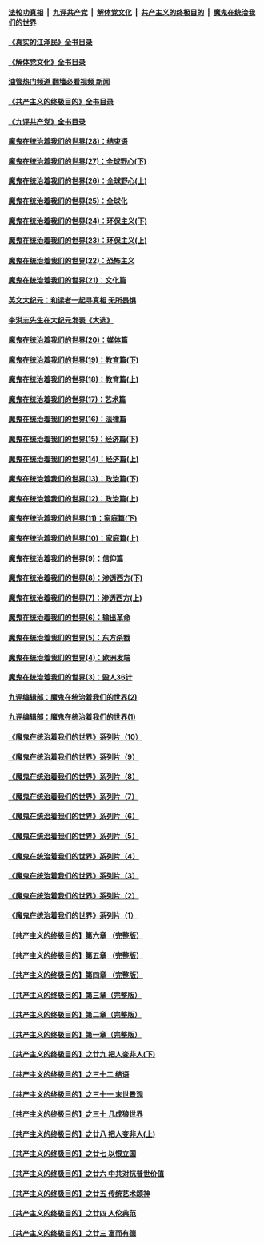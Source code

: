 ####  [法轮功真相](../../../../basic/blob/master/README.md?t=08060701) &nbsp;|&nbsp; [九评共产党](../../../../9ping.md/blob/master/README.md?t=08060701) &nbsp;|&nbsp; [解体党文化](../../../../jtdwh.md/blob/master/README.md?t=08060701)  &nbsp;|&nbsp; [共产主义的终极目的](../../../../gczydzjmd.md/blob/master/README.md?t=08060701) &nbsp;|&nbsp; [魔鬼在统治我们的世界](../../../../mgztzwmdsj.md/blob/master/README.md?t=08060701) 

#### [《真实的江泽民》全书目录](../pages/nsc422/n13721399.md?t=08060701) 

#### [《解体党文化》全书目录](../pages/nsc422/n13721157.md?t=08060701) 

#### [油管热门频道 翻墙必看视频 新闻](http://45.76.130.85:81/youtube.html?08060701)

#### [《共产主义的终极目的》全书目录](../pages/nsc422/n13721048.md?t=08060701) 

#### [《九评共产党》全书目录](../pages/nsc422/n13708085.md?t=08060701) 

#### [魔鬼在统治着我们的世界(28)：结束语](../pages/nsc422/n10936246.md?t=08060701) 

#### [魔鬼在统治着我们的世界(27)：全球野心(下)](../pages/nsc422/n10928319.md?t=08060701) 

#### [魔鬼在统治着我们的世界(26)：全球野心(上)](../pages/nsc422/n10900318.md?t=08060701) 

#### [魔鬼在统治着我们的世界(25)：全球化](../pages/nsc422/n10788205.md?t=08060701) 

#### [魔鬼在统治着我们的世界(24)：环保主义(下)](../pages/nsc422/n10695307.md?t=08060701) 

#### [魔鬼在统治着我们的世界(23)：环保主义(上)](../pages/nsc422/n10688613.md?t=08060701) 

#### [魔鬼在统治着我们的世界(22)：恐怖主义](../pages/nsc422/n10614727.md?t=08060701) 

#### [魔鬼在统治着我们的世界(21)：文化篇](../pages/nsc422/n10597706.md?t=08060701) 

#### [英文大纪元：和读者一起寻真相 无所畏惧](../pages/nsc422/n12542027.md?t=08060701) 

#### [李洪志先生在大纪元发表《大选》](../pages/nsc422/n12534746.md?t=08060701) 

#### [魔鬼在统治着我们的世界(20)：媒体篇](../pages/nsc422/n10586579.md?t=08060701) 

#### [魔鬼在统治着我们的世界(19)：教育篇(下)](../pages/nsc422/n10564808.md?t=08060701) 

#### [魔鬼在统治着我们的世界(18)：教育篇(上)](../pages/nsc422/n10526970.md?t=08060701) 

#### [魔鬼在统治着我们的世界(17)：艺术篇](../pages/nsc422/n10499093.md?t=08060701) 

#### [魔鬼在统治着我们的世界(16)：法律篇](../pages/nsc422/n10485969.md?t=08060701) 

#### [魔鬼在统治着我们的世界(15)：经济篇(下)](../pages/nsc422/n10469975.md?t=08060701) 

#### [魔鬼在统治着我们的世界(14)：经济篇(上)](../pages/nsc422/n10457370.md?t=08060701) 

#### [魔鬼在统治着我们的世界(13)：政治篇(下)](../pages/nsc422/n10448270.md?t=08060701) 

#### [魔鬼在统治着我们的世界(12)：政治篇(上)](../pages/nsc422/n10444576.md?t=08060701) 

#### [魔鬼在统治着我们的世界(11)：家庭篇(下)](../pages/nsc422/n10440961.md?t=08060701) 

#### [魔鬼在统治着我们的世界(10)：家庭篇(上)](../pages/nsc422/n10435448.md?t=08060701) 

#### [魔鬼在统治着我们的世界(9)：信仰篇](../pages/nsc422/n10432159.md?t=08060701) 

#### [魔鬼在统治着我们的世界(8)：渗透西方(下)](../pages/nsc422/n10429603.md?t=08060701) 

#### [魔鬼在统治着我们的世界(7)：渗透西方(上)](../pages/nsc422/n10426013.md?t=08060701) 

#### [魔鬼在统治着我们的世界(6)：输出革命](../pages/nsc422/n10421536.md?t=08060701) 

#### [魔鬼在统治着我们的世界(5)：东方杀戮](../pages/nsc422/n10417707.md?t=08060701) 

#### [魔鬼在统治着我们的世界(4)：欧洲发端](../pages/nsc422/n10414890.md?t=08060701) 

#### [魔鬼在统治着我们的世界(3)：毁人36计](../pages/nsc422/n10411583.md?t=08060701) 

#### [九评编辑部：魔鬼在统治着我们的世界(2)](../pages/nsc422/n10410036.md?t=08060701) 

#### [九评编辑部：魔鬼在统治着我们的世界(1)](../pages/nsc422/n10406825.md?t=08060701) 

#### [《魔鬼在统治着我们的世界》系列片（10）](../pages/nsc422/n12292670.md?t=08060701) 

#### [《魔鬼在统治着我们的世界》系列片（9）](../pages/nsc422/n12290859.md?t=08060701) 

#### [《魔鬼在统治着我们的世界》系列片（8）](../pages/nsc422/n12287445.md?t=08060701) 

#### [《魔鬼在统治着我们的世界》系列片（7）](../pages/nsc422/n12283425.md?t=08060701) 

#### [《魔鬼在统治着我们的世界》系列片（6）](../pages/nsc422/n12282314.md?t=08060701) 

#### [《魔鬼在统治着我们的世界》系列片（5）](../pages/nsc422/n12281419.md?t=08060701) 

#### [《魔鬼在统治着我们的世界》系列片（4）](../pages/nsc422/n12274024.md?t=08060701) 

#### [《魔鬼在统治着我们的世界》系列片（3）](../pages/nsc422/n12271322.md?t=08060701) 

#### [《魔鬼在统治着我们的世界》系列片（2）](../pages/nsc422/n12269049.md?t=08060701) 

#### [《魔鬼在统治着我们的世界》系列片（1）](../pages/nsc422/n12267575.md?t=08060701) 

#### [【共产主义的终极目的】第六章 （完整版）](../pages/nsc422/n11428913.md?t=08060701) 

#### [【共产主义的终极目的】第五章 （完整版）](../pages/nsc422/n11428912.md?t=08060701) 

#### [【共产主义的终极目的】第四章 （完整版）](../pages/nsc422/n11428907.md?t=08060701) 

#### [【共产主义的终极目的】第三章（完整版）](../pages/nsc422/n11428848.md?t=08060701) 

#### [【共产主义的终极目的】第二章（完整版）](../pages/nsc422/n11428831.md?t=08060701) 

#### [【共产主义的终极目的】第一章（完整版）](../pages/nsc422/n11417651.md?t=08060701) 

#### [【共产主义的终极目的】之廿九 把人变非人(下)](../pages/nsc422/n11344140.md?t=08060701) 

#### [【共产主义的终极目的】之三十二 结语](../pages/nsc422/n11360535.md?t=08060701) 

#### [【共产主义的终极目的】之三十一 末世景观](../pages/nsc422/n11351129.md?t=08060701) 

#### [【共产主义的终极目的】之三十 几成狼世界](../pages/nsc422/n11348280.md?t=08060701) 

#### [【共产主义的终极目的】之廿八 把人变非人(上)](../pages/nsc422/n11340492.md?t=08060701) 

#### [【共产主义的终极目的】之廿七 以恨立国](../pages/nsc422/n11336944.md?t=08060701) 

#### [【共产主义的终极目的】之廿六 中共对抗普世价值](../pages/nsc422/n11324785.md?t=08060701) 

#### [【共产主义的终极目的】之廿五 传统艺术颂神](../pages/nsc422/n11296396.md?t=08060701) 

#### [【共产主义的终极目的】之廿四 人伦典范](../pages/nsc422/n11296397.md?t=08060701) 

#### [【共产主义的终极目的】之廿三 富而有德](../pages/nsc422/n11283598.md?t=08060701) 

<img src='http://gfw-breaker.win/goodnews/indexes/nsc422.md' width='0px' height='0px'/>

